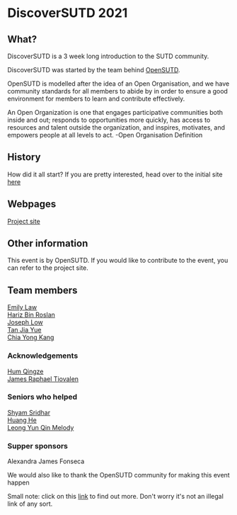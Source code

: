 # DiscoverSUTD 2021

## What?
DiscoverSUTD is a 3 week long introduction to the SUTD community.

DiscoverSUTD was started by the team behind [OpenSUTD](https://opensutd.org/).

OpenSUTD is modelled after the idea of an Open Organisation, and we have community standards for all members to abide by in order to ensure a good environment for members to learn and contribute effectively.

An Open Organization is one that engages participative communities both inside and out; responds to opportunities more quickly, has access to resources and talent outside the organization, and inspires, motivates, and empowers people at all levels to act. 
-Open Organisation Definition

## History
How did it all start?
If you are pretty interested, head over to the initial site [here](https://github.com/OpenSUTD/discovery-week-working-title)

## Webpages
[Project site](https://opensutd.org/DiscoverSUTD-2021-microsite/)

## Other information
This event is by OpenSUTD. If you would like to contribute to the event, you can refer to the project site. 

## Team members
[Emily Law](https://github.com/castlemas) <br />
[Hariz Bin Roslan](https://github.com/hariz-wrts) <br />
[Joseph Low](https://github.com/jolow99) <br />
[Tan Jia Yue](https://github.com/makehahaz) <br />
[Chia Yong Kang](https://github.com/ExtremelySunnyYK) <br />

### Acknowledgements
[Hum Qingze](https://github.com/Fishbiscuit) <br />
[James Raphael Tiovalen](https://github.com/jamestiotio) <br />

### Seniors who helped
[Shyam Sridhar](https://github.com/SHSR2001) <br />
[Huang He](https://github.com/MarkHershey) <br />
[Leong Yun Qin Melody](https://github.com/caramelmelmel) <br />

### Supper sponsors
Alexandra James Fonseca

We would also like to thank the OpenSUTD community for making this event happen

Small note: click on this [link](https://t.me/joinchat/Va_6y5nDJUYRit74) to find out more. Don't worry it's not an illegal link of any sort.


